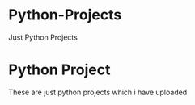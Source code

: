 # Python-Projects
Just Python Projects

<h1> Python Project </h1>
<p>These are just python projects which i have uploaded</p>
